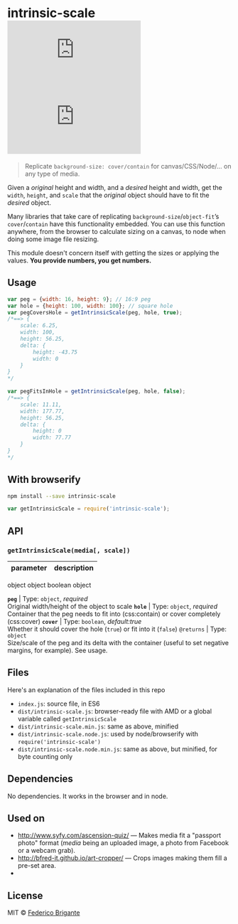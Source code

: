 # intrinsic-scale [![module size](https://badge-size.herokuapp.com/bfred-it/intrinsic-scale/master/dist/intrinsic-scale.node.min.js) ![module gzipped size](https://badge-size.herokuapp.com/bfred-it/intrinsic-scale/master/dist/intrinsic-scale.node.min.js?compression=gzip)](https://github.com/bfred-it/intrinsic-scale/blob/master/dist/intrinsic-scale.min.js)

> Replicate `background-size: cover/contain` for canvas/CSS/Node/… on any type of media.

Given a *original* height and width, and a *desired* height and width, get the `width`, `height`, and `scale` that the *original* object should have to fit the *desired* object.

Many libraries that take care of replicating `background-size`/`object-fit`’s `cover`/`contain` have this functionality embedded. You can use this function anywhere, from the browser to calculate sizing on a canvas, to node when doing some image file resizing.

This module doesn't concern itself with getting the sizes or applying the values. **You provide numbers, you get numbers.**

## Usage

```js
var peg = {width: 16, height: 9}; // 16:9 peg
var hole = {height: 100, width: 100}; // square hole
var pegCoversHole = getIntrinsicScale(peg, hole, true);
/*==> {
	scale: 6.25,
	width: 100,
	height: 56.25,
	delta: {
		height: -43.75
		width: 0
	}
}
*/

var pegFitsInHole = getIntrinsicScale(peg, hole, false);
/*==> {
	scale: 11.11,
	width: 177.77,
	height: 56.25,
	delta: {
		height: 0
		width: 77.77
	}
}
*/
```

## With browserify

```sh
npm install --save intrinsic-scale
```

```js
var getIntrinsicScale = require('intrinsic-scale');
```

## API

### `getIntrinsicScale(media[, scale])`

parameter | description
--- | ---
object
object
boolean
object

**`peg`** | Type: `object`, *required* <br> Original width/height of the object to scale
**`hole`** | Type: `object`, *required* <br> Container that the peg needs to fit into (css:contain) or cover completely (css:cover)
**`cover`** | Type: `boolean`, *default:true* <br> Whether it should cover the hole (`true`) or fit into it (`false`)
`@returns` | Type: `object` <br> Size/scale of the peg and its delta with the container (useful to set negative margins, for example). See usage.
 
## Files

Here's an explanation of the files included in this repo

* `index.js`: source file, in ES6
* `dist/intrinsic-scale.js`: browser-ready file with AMD or a global variable called `getIntrinsicScale`
* `dist/intrinsic-scale.min.js`: same as above, minified
* `dist/intrinsic-scale.node.js`: used by node/browserify with `require('intrinsic-scale')`
* `dist/intrinsic-scale.node.min.js`: same as above, but minified, for byte counting only

## Dependencies

No dependencies. It works in the browser and in node.

## Used on

* http://www.syfy.com/ascension-quiz/ — Makes media fit a "passport photo" format (*media* being an uploaded image, a photo from Facebook or a webcam grab).
* http://bfred-it.github.io/art-cropper/ — Crops images making them fill a pre-set area.
* 
## License

MIT © [Federico Brigante](http://twitter.com/bfred_it)
